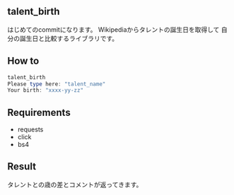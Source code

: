## talent_birth
はじめてのcommitになります。
Wikipediaからタレントの誕生日を取得して
自分の誕生日と比較するライブラリです。

## How to
```powershell
talent_birth
Please type here: "talent_name"
Your birth: "xxxx-yy-zz"
```

## Requirements
- requests
- click
- bs4

## Result
タレントとの歳の差とコメントが返ってきます。


